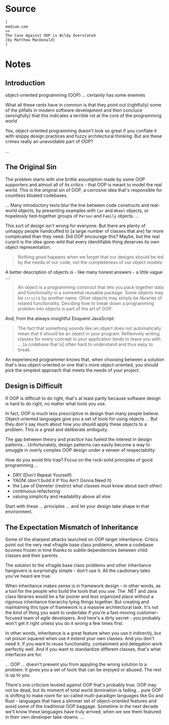 # Source

    (
    medium.com
    >>
    The Case Against OOP is Wildy Overstated
    [by Matthew MacDonald]
    )



# Notes



   ## Introduction

   object-oriented programming (OOP) ... certainly has some enemies

   What all these rants have in common is that they
   point out (rightfully) some of the pitfalls in modern software development
   and then
   concluce (wrongfully) that this indicates a terrible rot at the core of the programming world

   Yes, object-oriented programming doesn't look so great
   if you conflate it with
   sloppy design practices and fuzzy architectural thinking.
   But are these crimes really an unavoidable part of OOP?

   ...



   ## The Original Sin

   The problem starts with one brittle assumption made by
   some OOP supporters
   and
   almost all of its critics -
   that OOP is meant to model the real world.
   This is the original sin of OOP,
   a corrosive idea that's responsible for countless bloated codebases.

   ... Many introductory texts blur the line between
   code constructs and real-world objects, by presenting examples with
   `Car` and `Wheel` objects,
   or hopelessly tied-together groups of `Person` and `Family` objects.
   ...

   This sort of design isn't wrong for everyone.
   But there are plenty of unhappy people handcuffed to
   [a large number of classes that are] far more complicated than they need.
   Did OOP encourage this?
   Maybe, but
   the real curprit is the idea-gone-wild that
   every idenitifable thing deserves its own object representation.

   > Nothing good happens when we forget that
   > our designs should be led by the needs of our code,
   > not the completeness of our object models.

   A better description of objects is - like many honest answers - a little vague ...:

   > An object is a programming construct
   > that lets you pack together data and functionality in a somewhat reusable package.
   > Some objects may be `struct`s by another name.
   > Other objects may simply be libraries of related functionality.
   > Deciding how to break down a programming problem into objects
   > is part of
   > the art of OOP.

   And, from the always-insightful Eloquent JavaScript:

   > The fact that something sounds like an object does not automatically mean that
   > it should be an object in your program.
   > Reflexively writing classes for every concept in your application
   > tends to leave you with ...
   > [a codebase that is] often hard to understand and thus easy to break.

   An experienced programmer knows that, when choosing between
   a solution that's less object-oriented
   or
   one that's more object-oriented,
   you should pick the simplest approach that meets the needs of your project.




   ## Design is Difficult

   If OOP is difficult to do right,
   that's at least partly because
   software design is hard to do right,
   no matter what tools you use.

   In fact, OOP is much less prescriptive in design than many people believe.
   Object-oriented languages give you a set of tools for using objects ...
   But they don's say much about how you should apply these objects to a problem.
   This is a great and deliberate ambiguity.

   The gap between theory and practice has fueled the interest in design patterns...
   Unfortunately, design patterns can easily become
   a way to smuggle in overly complex OOP design
   under a veneer of respectability.

   How do you avoid this trap?
   Focus on the rock-solid principles of good programming ...

   - DRY (Don't Repeat Yourself)
   - YAGNI (don't build it if You Ain't Gonna Need It)
   - the Law of Demeter (restrict what classes must know about each other)
   - continuous refactoring
   - valuing simplicity and readability above all else

   Start with these ... principles ...
   and
   let your design take shape in that environment.



   ## The Expectation Mismatch of Inheritance

   Some of the sharpest attacks launched on OOP target inheritance.
   Critics point out the very real «fragile base class problem»,
   where a codebase bcomes frozen in time
   thanks to subtle dependencies between child classes and their parents.

   The solution to
   the «fragile base class problem»
   and
   other inheritance hangovers is surprisingly simple -
   don't use it.
   All the cautionary tales you've heard are true.

   When inheritance makes sense is in framework design -
   in other words, as a tool for the people who build the tools that you use.
   The .NET and Java class libraries would be a far poorer and less organized place
   without a rigorous inheritance hierarchy tying things together.
   But creating and maintaining this type of framework is a massive architectural task.
   It's not the kind of thing you want to undertake
   if you're a fast-moving customer-focused team of agile developers.
   And here's a dirty secret -
   you probably won't get it right unless you do it wrong a few times first.

   In other words, inheritance is
   a great feature when you use it indirectly,
   but rat poison squared when use it extend your own classes.
   And you don't need it.
   If you want to reuse functionality,
   containment and delegation work perfectly well.
   And if you want to standardize different classes,
   that's what interfaces are for.

   ... OOP ... doesn't prevent you from appyling the wrong solution to a problem.
   It gives you a set of tools that can be enjoyed or abused.
   The rest is up to you.

   There's one criticism leveled against OOP that's probably true.
   OOP may not be dead, but its moment of total world domination is fading...
   pure OOP is shifting to make room for so-called multi-paradigm languages like Go and Rust -
   languages that have a slimmer set of object-oriented features and avoid some of the traditional OOP baggage.
   Sometime in the next decade we'll know these languages have truly arrived,
   when we see them featured in their own developer take-downs.
   ...
